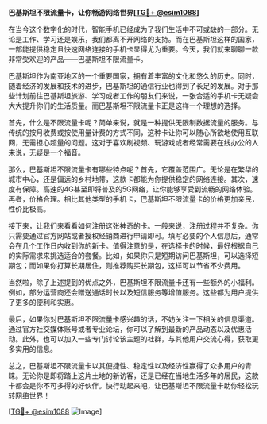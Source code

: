 **巴基斯坦不限流量卡，让你畅游网络世界[[TG💪+ @esim1088](https://t.me/s/esim1088)]**

在当今这个数字化的时代，智能手机已经成为了我们生活中不可或缺的一部分。无论是工作、学习还是娱乐，我们都离不开网络的支持。而在巴基斯坦这样的国家，一部能提供稳定且快速网络连接的手机卡显得尤为重要。今天，我们就来聊聊一款非常受欢迎的产品——巴基斯坦不限流量卡。

巴基斯坦作为南亚地区的一个重要国家，拥有着丰富的文化和悠久的历史。同时，随着经济的发展和技术的进步，巴基斯坦的通信行业也得到了长足的发展。对于那些计划前往巴基斯坦旅游、学习或者工作的朋友们来说，一张合适的手机卡无疑会大大提升你们的生活质量。而巴基斯坦不限流量卡正是这样一个理想的选择。

首先，什么是不限流量卡呢？简单来说，就是一种提供无限制数据流量的服务。与传统的按月收费或按使用量计费的方式不同，这种卡让你可以随心所欲地使用互联网，无需担心超量的问题。这对于喜欢刷视频、玩游戏或者经常需要在线办公的人来说，无疑是一个福音。

那么，巴基斯坦不限流量卡有哪些特点呢？首先，它覆盖范围广。无论是在繁华的城市中心，还是偏远的乡村地带，这款卡都能为你提供稳定的网络连接。其次，速度有保障。高速的4G甚至即将普及的5G网络，让你能够享受到流畅的网络体验。再者，价格合理。相比其他类型的手机卡，巴基斯坦不限流量卡的价格更加亲民，性价比极高。

接下来，让我们来看看如何注册这张神奇的卡。一般来说，注册过程并不复杂。你只需要通过官方网站或者授权经销商进行申请即可。填写必要的个人信息后，通常会在几个工作日内收到你的新卡。值得注意的是，在选择卡的时候，最好根据自己的实际需求来挑选适合的套餐。比如，如果你只是短期访问巴基斯坦，可以选择短期包；而如果你打算长期居住，则推荐购买长期包，这样可以节省不少费用。

当然啦，除了上述提到的优点之外，巴基斯坦不限流量卡还有一些额外的小福利。例如，部分运营商还会赠送通话时长以及短信服务等增值服务。这些都为用户提供了更多的便利和实惠。

最后，如果你对巴基斯坦不限流量卡感兴趣的话，不妨关注一下相关的信息渠道。通过官方社交媒体账号或者专业论坛，你可以了解到最新的产品动态以及优惠活动。此外，也可以加入一些专门讨论该主题的社群，与其他用户交流心得，获取更多实用的信息。

总之，巴基斯坦不限流量卡以其便捷性、稳定性以及经济性赢得了众多用户的青睐。无论你是即将踏上这片土地的新访客，还是已经在当地生活多年的居民，这款卡都会是你不可多得的好伙伴。快行动起来吧，让巴基斯坦不限流量卡助你轻松玩转网络世界！

[[TG💪+ @esim1088](https://t.me/s/esim1088) ![Image](https://i.postimg.cc/4NQfJmqS/Snipaste-2025-05-13-00-14-12.png)]